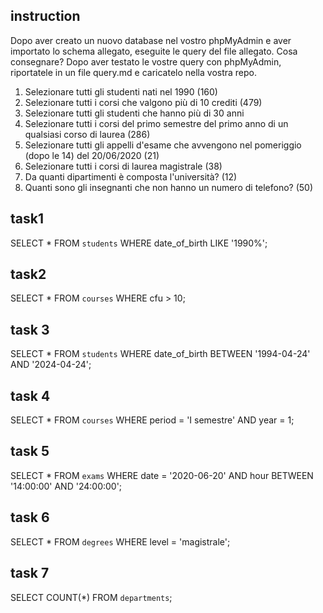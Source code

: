 ## instruction

Dopo aver creato un nuovo database nel vostro phpMyAdmin e aver importato lo schema allegato, eseguite le query del file allegato.
Cosa consegnare?
Dopo aver testato le vostre query con phpMyAdmin, riportatele in un file query.md e caricatelo nella vostra repo.

1. Selezionare tutti gli studenti nati nel 1990 (160)
2. Selezionare tutti i corsi che valgono più di 10 crediti (479)
3. Selezionare tutti gli studenti che hanno più di 30 anni
4. Selezionare tutti i corsi del primo semestre del primo anno di un qualsiasi corso di laurea (286)
5. Selezionare tutti gli appelli d'esame che avvengono nel pomeriggio (dopo le 14) del 20/06/2020 (21)
6. Selezionare tutti i corsi di laurea magistrale (38)
7. Da quanti dipartimenti è composta l'università? (12)
8. Quanti sono gli insegnanti che non hanno un numero di telefono? (50)

## task1

<!--  seleziono tutte le colonne della atbella students e cerco nella colonna date_of_birth chi e nato nel 1990 -->

SELECT \* FROM `students` WHERE date_of_birth LIKE '1990%';

## task2

<!-- seleziono tute le colonne della tabella e cerco nella colonna cfu chi e sopra i 10 -->

SELECT \* FROM `courses` WHERE cfu > 10;

## task 3

<!-- cerco solochi ha piu  -->

SELECT \* FROM `students` WHERE date_of_birth BETWEEN '1994-04-24' AND '2024-04-24';

## task 4

<!--  selezziona tutte le colonne della tabella courses e cerca solo i corsi del primo semestre e del primo anno -->

SELECT \* FROM `courses` WHERE period = 'I semestre' AND year = 1;

## task 5

<!-- seleziono tutte le tabelle exams cerco solo gliesami del 20/06/20020 dopo le 14 -->

SELECT \* FROM `exams` WHERE date = '2020-06-20' AND hour BETWEEN '14:00:00' AND '24:00:00';

## task 6

<!-- seleziona tutti i corsi di laura di level magistral -->

SELECT \* FROM `degrees` WHERE level = 'magistrale';

## task 7

<!-- mi dice quanti dipartimenti a l'univerita -->

SELECT COUNT(\*) FROM `departments`;
